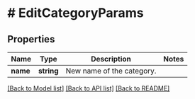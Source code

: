 # # EditCategoryParams

## Properties

Name | Type | Description | Notes
------------ | ------------- | ------------- | -------------
**name** | **string** | New name of the category. |

[[Back to Model list]](../../README.md#models) [[Back to API list]](../../README.md#endpoints) [[Back to README]](../../README.md)
